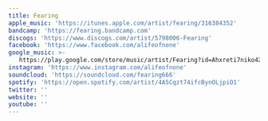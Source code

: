 ```yaml
---
title: Fearing
apple_music: 'https://itunes.apple.com/artist/fearing/316384352'
bandcamp: 'https://fearing.bandcamp.com'
discogs: 'https://www.discogs.com/artist/5798006-Fearing'
facebook: 'https://www.facebook.com/alifeofnone'
google_music: >-
   https://play.google.com/store/music/artist/Fearing?id=Ahxreti7niko42bp5sknvsehtra
instagram: 'https://www.instagram.com/alifeofnone'
soundcloud: 'https://soundcloud.com/fearing666'
spotify: 'https://open.spotify.com/artist/4A5Cqzt74ifcBynOLjpiO1'
twitter: ''
website: ''
youtube: ''
---
```

